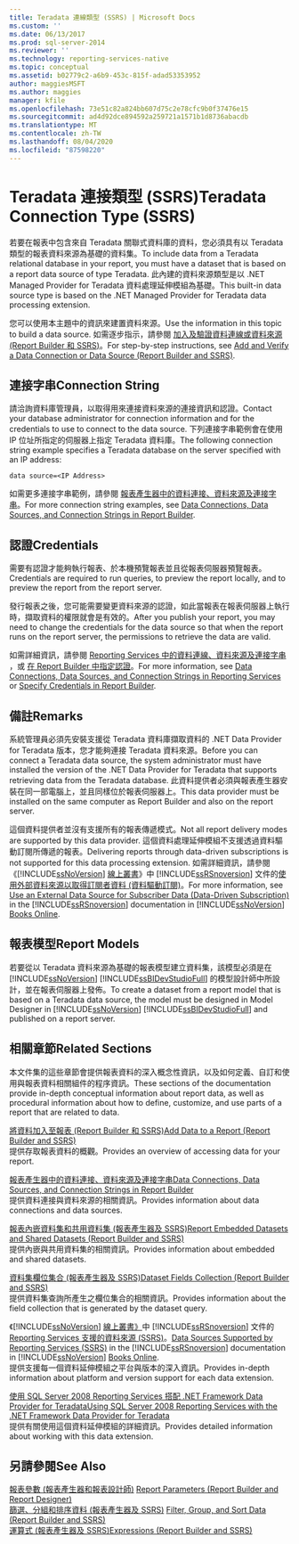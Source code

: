 ```yaml
---
title: Teradata 連線類型 (SSRS) | Microsoft Docs
ms.custom: ''
ms.date: 06/13/2017
ms.prod: sql-server-2014
ms.reviewer: ''
ms.technology: reporting-services-native
ms.topic: conceptual
ms.assetid: b02779c2-a6b9-453c-815f-adad53353952
author: maggiesMSFT
ms.author: maggies
manager: kfile
ms.openlocfilehash: 73e51c82a824bb607d75c2e78cfc9b0f37476e15
ms.sourcegitcommit: ad4d92dce894592a259721a1571b1d8736abacdb
ms.translationtype: MT
ms.contentlocale: zh-TW
ms.lasthandoff: 08/04/2020
ms.locfileid: "87598220"
---
```

# <a name="teradata-connection-type-ssrs"></a><span data-ttu-id="a141c-102">Teradata 連接類型 (SSRS)</span><span class="sxs-lookup"><span data-stu-id="a141c-102">Teradata Connection Type (SSRS)</span></span>
  <span data-ttu-id="a141c-103">若要在報表中包含來自 Teradata 關聯式資料庫的資料，您必須具有以 Teradata 類型的報表資料來源為基礎的資料集。</span><span class="sxs-lookup"><span data-stu-id="a141c-103">To include data from a Teradata relational database in your report, you must have a dataset that is based on a report data source of type Teradata.</span></span> <span data-ttu-id="a141c-104">此內建的資料來源類型是以 .NET Managed Provider for Teradata 資料處理延伸模組為基礎。</span><span class="sxs-lookup"><span data-stu-id="a141c-104">This built-in data source type is based on the .NET Managed Provider for Teradata data processing extension.</span></span>  
  
 <span data-ttu-id="a141c-105">您可以使用本主題中的資訊來建置資料來源。</span><span class="sxs-lookup"><span data-stu-id="a141c-105">Use the information in this topic to build a data source.</span></span> <span data-ttu-id="a141c-106">如需逐步指示，請參閱 [加入及驗證資料連線或資料來源 &#40;Report Builder 和 SSRS&#41;](add-and-verify-a-data-connection-report-builder-and-ssrs.md)。</span><span class="sxs-lookup"><span data-stu-id="a141c-106">For step-by-step instructions, see [Add and Verify a Data Connection or Data Source &#40;Report Builder and SSRS&#41;](add-and-verify-a-data-connection-report-builder-and-ssrs.md).</span></span>  
  
##  <a name="connection-string"></a><a name="Connection"></a> <span data-ttu-id="a141c-107">連接字串</span><span class="sxs-lookup"><span data-stu-id="a141c-107">Connection String</span></span>  
 <span data-ttu-id="a141c-108">請洽詢資料庫管理員，以取得用來連接資料來源的連接資訊和認證。</span><span class="sxs-lookup"><span data-stu-id="a141c-108">Contact your database administrator for connection information and for the credentials to use to connect to the data source.</span></span> <span data-ttu-id="a141c-109">下列連接字串範例會在使用 IP 位址所指定的伺服器上指定 Teradata 資料庫。</span><span class="sxs-lookup"><span data-stu-id="a141c-109">The following connection string example specifies a Teradata database on the server specified with an IP address:</span></span>  
  
```  
data source=<IP Address>  
```  
  
 <span data-ttu-id="a141c-110">如需更多連接字串範例，請參閱 [報表產生器中的資料連接、資料來源及連接字串](../data-connections-data-sources-and-connection-strings-in-report-builder.md)。</span><span class="sxs-lookup"><span data-stu-id="a141c-110">For more connection string examples, see [Data Connections, Data Sources, and Connection Strings in Report Builder](../data-connections-data-sources-and-connection-strings-in-report-builder.md).</span></span>  
  
##  <a name="credentials"></a><a name="Credentials"></a> <span data-ttu-id="a141c-111">認證</span><span class="sxs-lookup"><span data-stu-id="a141c-111">Credentials</span></span>  
 <span data-ttu-id="a141c-112">需要有認證才能夠執行報表、於本機預覽報表並且從報表伺服器預覽報表。</span><span class="sxs-lookup"><span data-stu-id="a141c-112">Credentials are required to run queries, to preview the report locally, and to preview the report from the report server.</span></span>  
  
 <span data-ttu-id="a141c-113">發行報表之後，您可能需要變更資料來源的認證，如此當報表在報表伺服器上執行時，擷取資料的權限就會是有效的。</span><span class="sxs-lookup"><span data-stu-id="a141c-113">After you publish your report, you may need to change the credentials for the data source so that when the report runs on the report server, the permissions to retrieve the data are valid.</span></span>  
  
 <span data-ttu-id="a141c-114">如需詳細資訊，請參閱 [Reporting Services 中的資料連線、資料來源及連接字串](../data-connections-data-sources-and-connection-strings-in-reporting-services.md) ，或 [在 Report Builder 中指定認證](../specify-credentials-in-report-builder.md)。</span><span class="sxs-lookup"><span data-stu-id="a141c-114">For more information, see [Data Connections, Data Sources, and Connection Strings in Reporting Services](../data-connections-data-sources-and-connection-strings-in-reporting-services.md) or [Specify Credentials in Report Builder](../specify-credentials-in-report-builder.md).</span></span>  

##  <a name="remarks"></a><a name="Remarks"></a> <span data-ttu-id="a141c-115">備註</span><span class="sxs-lookup"><span data-stu-id="a141c-115">Remarks</span></span>  
 <span data-ttu-id="a141c-116">系統管理員必須先安裝支援從 Teradata 資料庫擷取資料的 .NET Data Provider for Teradata 版本，您才能夠連接 Teradata 資料來源。</span><span class="sxs-lookup"><span data-stu-id="a141c-116">Before you can connect a Teradata data source, the system administrator must have installed the version of the .NET Data Provider for Teradata that supports retrieving data from the Teradata database.</span></span> <span data-ttu-id="a141c-117">此資料提供者必須與報表產生器安裝在同一部電腦上，並且同樣位於報表伺服器上。</span><span class="sxs-lookup"><span data-stu-id="a141c-117">This data provider must be installed on the same computer as Report Builder and also on the report server.</span></span>  
  
 <span data-ttu-id="a141c-118">這個資料提供者並沒有支援所有的報表傳遞模式。</span><span class="sxs-lookup"><span data-stu-id="a141c-118">Not all report delivery modes are supported by this data provider.</span></span> <span data-ttu-id="a141c-119">這個資料處理延伸模組不支援透過資料驅動訂閱所傳遞的報表。</span><span class="sxs-lookup"><span data-stu-id="a141c-119">Delivering reports through data-driven subscriptions is not supported for this data processing extension.</span></span> <span data-ttu-id="a141c-120">如需詳細資訊，請參閱《[!INCLUDE[ssNoVersion](../../../includes/ssnoversion-md.md)] [線上叢書](https://go.microsoft.com/fwlink/?linkid=121312)》中 [!INCLUDE[ssRSnoversion](../../../includes/ssrsnoversion-md.md)] 文件的[使用外部資料來源以取得訂閱者資料 &#40;資料驅動訂閱&#41;](../subscriptions/use-an-external-data-source-for-subscriber-data-data-driven-subscription.md)。</span><span class="sxs-lookup"><span data-stu-id="a141c-120">For more information, see [Use an External Data Source for Subscriber Data &#40;Data-Driven Subscription&#41;](../subscriptions/use-an-external-data-source-for-subscriber-data-data-driven-subscription.md) in the [!INCLUDE[ssRSnoversion](../../../includes/ssrsnoversion-md.md)] documentation in [!INCLUDE[ssNoVersion](../../../includes/ssnoversion-md.md)] [Books Online](https://go.microsoft.com/fwlink/?linkid=121312).</span></span>  

##  <a name="report-models"></a><a name="Models"></a> <span data-ttu-id="a141c-121">報表模型</span><span class="sxs-lookup"><span data-stu-id="a141c-121">Report Models</span></span>  
 <span data-ttu-id="a141c-122">若要從以 Teradata 資料來源為基礎的報表模型建立資料集，該模型必須是在 [!INCLUDE[ssNoVersion](../../../includes/ssnoversion-md.md)] [!INCLUDE[ssBIDevStudioFull](../../includes/ssbidevstudiofull-md.md)] 的模型設計師中所設計，並在報表伺服器上發佈。</span><span class="sxs-lookup"><span data-stu-id="a141c-122">To create a dataset from a report model that is based on a Teradata data source, the model must be designed in Model Designer in [!INCLUDE[ssNoVersion](../../../includes/ssnoversion-md.md)] [!INCLUDE[ssBIDevStudioFull](../../includes/ssbidevstudiofull-md.md)] and published on a report server.</span></span>  

##  <a name="related-sections"></a><a name="Related"></a> <span data-ttu-id="a141c-123">相關章節</span><span class="sxs-lookup"><span data-stu-id="a141c-123">Related Sections</span></span>  
 <span data-ttu-id="a141c-124">本文件集的這些章節會提供報表資料的深入概念性資訊，以及如何定義、自訂和使用與報表資料相關組件的程序資訊。</span><span class="sxs-lookup"><span data-stu-id="a141c-124">These sections of the documentation provide in-depth conceptual information about report data, as well as procedural information about how to define, customize, and use parts of a report that are related to data.</span></span>  
  
 [<span data-ttu-id="a141c-125">將資料加入至報表 &#40;Report Builder 和 SSRS&#41;</span><span class="sxs-lookup"><span data-stu-id="a141c-125">Add Data to a Report &#40;Report Builder and SSRS&#41;</span></span>](report-datasets-ssrs.md)  
 <span data-ttu-id="a141c-126">提供存取報表資料的概觀。</span><span class="sxs-lookup"><span data-stu-id="a141c-126">Provides an overview of accessing data for your report.</span></span>  
  
 [<span data-ttu-id="a141c-127">報表產生器中的資料連接、資料來源及連接字串</span><span class="sxs-lookup"><span data-stu-id="a141c-127">Data Connections, Data Sources, and Connection Strings in Report Builder</span></span>](../data-connections-data-sources-and-connection-strings-in-report-builder.md)  
 <span data-ttu-id="a141c-128">提供資料連接與資料來源的相關資訊。</span><span class="sxs-lookup"><span data-stu-id="a141c-128">Provides information about data connections and data sources.</span></span>  
  
 [<span data-ttu-id="a141c-129">報表內嵌資料集和共用資料集 &#40;報表產生器及 SSRS&#41;</span><span class="sxs-lookup"><span data-stu-id="a141c-129">Report Embedded Datasets and Shared Datasets &#40;Report Builder and SSRS&#41;</span></span>](report-embedded-datasets-and-shared-datasets-report-builder-and-ssrs.md)  
 <span data-ttu-id="a141c-130">提供內嵌與共用資料集的相關資訊。</span><span class="sxs-lookup"><span data-stu-id="a141c-130">Provides information about embedded and shared datasets.</span></span>  
  
 [<span data-ttu-id="a141c-131">資料集欄位集合 &#40;報表產生器及 SSRS&#41;</span><span class="sxs-lookup"><span data-stu-id="a141c-131">Dataset Fields Collection &#40;Report Builder and SSRS&#41;</span></span>](dataset-fields-collection-report-builder-and-ssrs.md)  
 <span data-ttu-id="a141c-132">提供資料集查詢所產生之欄位集合的相關資訊。</span><span class="sxs-lookup"><span data-stu-id="a141c-132">Provides information about the field collection that is generated by the dataset query.</span></span>  
  
 <span data-ttu-id="a141c-133">《[!INCLUDE[ssNoVersion](../../../includes/ssnoversion-md.md)] [線上叢書》](https://go.microsoft.com/fwlink/?linkid=121312)中 [!INCLUDE[ssRSnoversion](../../../includes/ssrsnoversion-md.md)] 文件的 [Reporting Services 支援的資料來源 &#40;SSRS&#41;](../create-deploy-and-manage-mobile-and-paginated-reports.md)。</span><span class="sxs-lookup"><span data-stu-id="a141c-133">[Data Sources Supported by Reporting Services &#40;SSRS&#41;](../create-deploy-and-manage-mobile-and-paginated-reports.md) in the [!INCLUDE[ssRSnoversion](../../../includes/ssrsnoversion-md.md)] documentation in [!INCLUDE[ssNoVersion](../../../includes/ssnoversion-md.md)] [Books Online](https://go.microsoft.com/fwlink/?linkid=121312).</span></span>  
 <span data-ttu-id="a141c-134">提供支援每一個資料延伸模組之平台與版本的深入資訊。</span><span class="sxs-lookup"><span data-stu-id="a141c-134">Provides in-depth information about platform and version support for each data extension.</span></span>  
  
 [<span data-ttu-id="a141c-135">使用 SQL Server 2008 Reporting Services 搭配 .NET Framework Data Provider for Teradata</span><span class="sxs-lookup"><span data-stu-id="a141c-135">Using SQL Server 2008 Reporting Services with the .NET Framework Data Provider for Teradata</span></span>](https://go.microsoft.com/fwlink/?LinkID=130848)  
 <span data-ttu-id="a141c-136">提供有關使用這個資料延伸模組的詳細資訊。</span><span class="sxs-lookup"><span data-stu-id="a141c-136">Provides detailed information about working with this data extension.</span></span>  

## <a name="see-also"></a><span data-ttu-id="a141c-137">另請參閱</span><span class="sxs-lookup"><span data-stu-id="a141c-137">See Also</span></span>  
 <span data-ttu-id="a141c-138">[報表參數 &#40;報表產生器和報表設計師&#41;](../report-design/report-parameters-report-builder-and-report-designer.md) </span><span class="sxs-lookup"><span data-stu-id="a141c-138">[Report Parameters &#40;Report Builder and Report Designer&#41;](../report-design/report-parameters-report-builder-and-report-designer.md) </span></span>  
 <span data-ttu-id="a141c-139">[篩選、分組和排序資料 &#40;報表產生器及 SSRS&#41;](../report-design/filter-group-and-sort-data-report-builder-and-ssrs.md) </span><span class="sxs-lookup"><span data-stu-id="a141c-139">[Filter, Group, and Sort Data &#40;Report Builder and SSRS&#41;](../report-design/filter-group-and-sort-data-report-builder-and-ssrs.md) </span></span>  
 [<span data-ttu-id="a141c-140">運算式 &#40;報表產生器及 SSRS&#41;</span><span class="sxs-lookup"><span data-stu-id="a141c-140">Expressions &#40;Report Builder and SSRS&#41;</span></span>](../report-design/expressions-report-builder-and-ssrs.md)  
